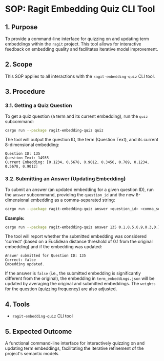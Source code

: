 # SOP: Ragit Embedding Quiz CLI Tool

## 1. Purpose

To provide a command-line interface for quizzing on and updating term embeddings within the `ragit` project. This tool allows for interactive feedback on embedding quality and facilitates iterative model improvement.

## 2. Scope

This SOP applies to all interactions with the `ragit-embedding-quiz` CLI tool.

## 3. Procedure

### 3.1. Getting a Quiz Question

To get a quiz question (a term and its current embedding), run the `quiz` subcommand:

```bash
cargo run --package ragit-embedding-quiz quiz
```

The tool will output the question ID, the term (Question Text), and its current 8-dimensional embedding:

```
Question ID: 135
Question Text: 14935
Current Embedding: [0.1234, 0.5678, 0.9012, 0.3456, 0.789, 0.1234, 0.5678, 0.9012]
```

### 3.2. Submitting an Answer (Updating Embedding)

To submit an answer (an updated embedding for a given question ID), run the `answer` subcommand, providing the `question_id` and the new 8-dimensional embedding as a comma-separated string:

```bash
cargo run --package ragit-embedding-quiz answer <question_id> <comma_separated_embedding_values>
```

**Example:**

```bash
cargo run --package ragit-embedding-quiz answer 135 0.1,0.5,0.9,0.3,0.7,0.1,0.5,0.9
```

The tool will report whether the submitted embedding was considered 'correct' (based on a Euclidean distance threshold of 0.1 from the original embedding) and if the embedding was updated:

```
Answer submitted for Question ID: 135
Correct: false
Embedding updated.
```

If the answer is `false` (i.e., the submitted embedding is significantly different from the original), the embedding in `term_embeddings.json` will be updated by averaging the original and submitted embeddings. The `weights` for the question (quizzing frequency) are also adjusted.

## 4. Tools

*   `ragit-embedding-quiz` CLI tool

## 5. Expected Outcome

A functional command-line interface for interactively quizzing on and updating term embeddings, facilitating the iterative refinement of the project's semantic models.